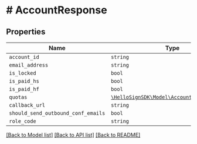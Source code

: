 # # AccountResponse



## Properties

Name | Type | Description | Notes
------------ | ------------- | ------------- | -------------
| `account_id` | ```string``` |    |  |
| `email_address` | ```string``` |    |  |
| `is_locked` | ```bool``` |    |  |
| `is_paid_hs` | ```bool``` |    |  |
| `is_paid_hf` | ```bool``` |    |  |
| `quotas` | [```\HelloSignSDK\Model\AccountResponseQuotas```](AccountResponseQuotas.md) |    |  |
| `callback_url` | ```string``` |    |  |
| `should_send_outbound_conf_emails` | ```bool``` |    |  |
| `role_code` | ```string``` |    |  |

[[Back to Model list]](../../README.md#models) [[Back to API list]](../../README.md#endpoints) [[Back to README]](../../README.md)
